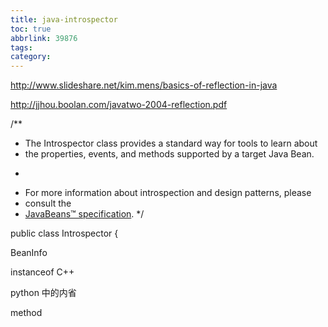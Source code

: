 ```yaml
---
title: java-introspector
toc: true
abbrlink: 39876
tags:
category:
---
```


http://www.slideshare.net/kim.mens/basics-of-reflection-in-java

http://jjhou.boolan.com/javatwo-2004-reflection.pdf

/**
 * The Introspector class provides a standard way for tools to learn about
 * the properties, events, and methods supported by a target Java Bean.
 * <p>
 * For more information about introspection and design patterns, please
 * consult the
 *  <a href="http://www.oracle.com/technetwork/java/javase/documentation/spec-136004.html">JavaBeans&trade; specification</a>.
 */

public class Introspector {

BeanInfo  


instanceof  C++

python 中的内省

method

